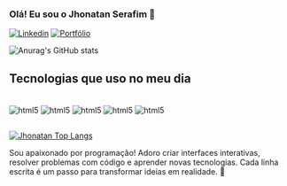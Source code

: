 ### Olá! Eu sou o Jhonatan Serafim 👋

[![Linkedin](https://img.shields.io/badge/LinkedIn-0077B5?style=for-the-badge&logo=linkedin&logoColor=white)](https://www.linkedin.com/in/jhonatan-serafim-1a5706261/)
[![Portfólio](https://img.shields.io/badge/Portfólio-000000?style=for-the-badge&logo=About.&logoColor=white)](https://portfolio-jhonatan-serafim.netlify.app/)

![Anurag's GitHub stats](https://github-readme-stats.vercel.app/api?username=JhonatanSerafim01&show_icons=true&theme=radical)


## Tecnologias que uso no meu dia

<div style="display: inline_block"><br/>
<img align="center" alt="html5" src="https://img.shields.io/badge/HTML5-E34F26?style=for-the-badge&logo=html5&logoColor=white">
<img align="center" alt="html5" src="https://img.shields.io/badge/CSS-239120?&style=for-the-badge&logo=css3&logoColor=white">
<img align="center" alt="html5" src="https://img.shields.io/badge/JavaScript-F7DF1E?style=for-the-badge&logo=javascript&logoColor=black">
<img align="center" alt="html5" src="https://img.shields.io/badge/React-20232A?style=for-the-badge&logo=react&logoColor=61DAFB">
<img align="center" alt="html5" src="https://img.shields.io/badge/Node.js-43853D?style=for-the-badge&logo=node.js&logoColor=white">

</div>

##
[![Jhonatan Top Langs](https://github-readme-stats.vercel.app/api/top-langs/?username=JhonatanSerafim01&layout=donut)](https://github.com/anuraghazra/github-readme-stats)

Sou apaixonado por programação! Adoro criar interfaces interativas, resolver problemas com código e aprender novas tecnologias. Cada linha escrita é um passo para transformar ideias em realidade. 🚀
